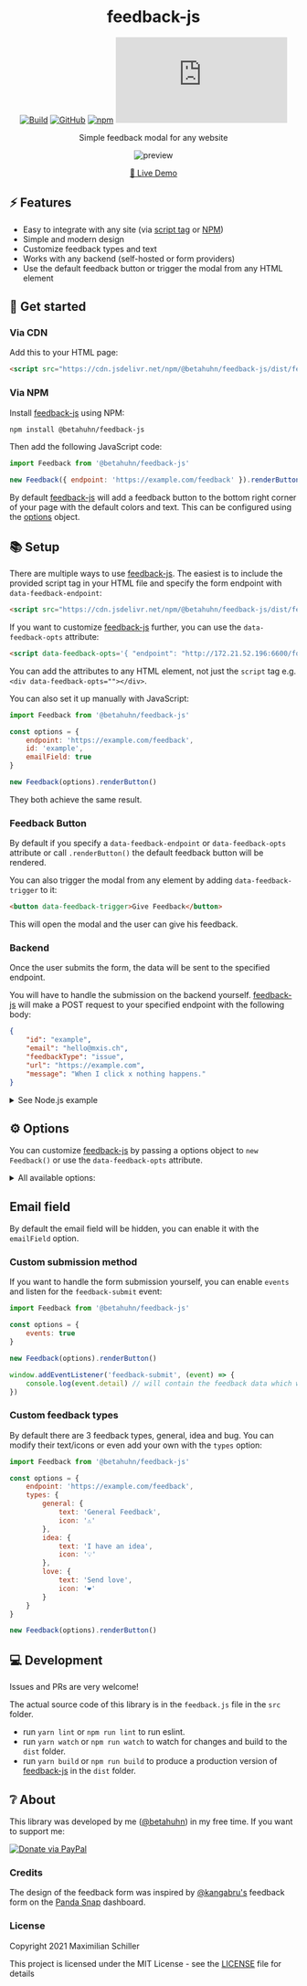 <div align="center">

# feedback-js

[![Build](https://github.com/BetaHuhn/feedback-js/workflows/Build/badge.svg)](https://github.com/BetaHuhn/feedback-js/actions?query=workflow%3ABuild) [![GitHub](https://img.shields.io/github/license/mashape/apistatus.svg)](https://github.com/BetaHuhn/feedback-js/blob/master/LICENSE) [![npm](https://img.shields.io/npm/v/@betahuhn/feedback-js)](https://www.npmjs.com/package/@betahuhn/feedback-js) [![npm bundle size](https://img.badgesize.io/betahuhn/feedback-js/master/dist/feedback-js.min.js?compression=gzip)](https://github.com/BetaHuhn/feedback-js)

Simple feedback modal for any website

![preview](https://cdn.mxis.ch/assets/feedback-js/preview.gif)

[🔮 Live Demo](https://codepen.io/BetaHuhn/pen/MWebeXp)
<br/>

</div>

## ⚡ Features

- Easy to integrate with any site (via [script tag](#script-tag) or [NPM](#npm))
- Simple and modern design
- Customize feedback types and text
- Works with any backend (self-hosted or form providers)
- Use the default feedback button or trigger the modal from any HTML element

## 🚀 Get started

### Via CDN

Add this to your HTML page:

```html
<script src="https://cdn.jsdelivr.net/npm/@betahuhn/feedback-js/dist/feedback-js.min.js" data-feedback-endpoint="https://your-custom-endpoint"></script>
```

### Via NPM

Install [feedback-js](https://github.com/BetaHuhn/feedback-js) using NPM:

```sh
npm install @betahuhn/feedback-js
```

Then add the following JavaScript code:

```javascript
import Feedback from '@betahuhn/feedback-js'

new Feedback({ endpoint: 'https://example.com/feedback' }).renderButton()
```

By default [feedback-js](https://github.com/BetaHuhn/feedback-js) will add a feedback button to the bottom right corner of your page with the default colors and text. This can be configured using the [options](https://github.com/BetaHuhn/feedback-js#options) object.

## 📚 Setup

There are multiple ways to use [feedback-js](https://github.com/BetaHuhn/feedback-js). The easiest is to include the provided script tag in your HTML file and specify the form endpoint with `data-feedback-endpoint`:

```html
<script src="https://cdn.jsdelivr.net/npm/@betahuhn/feedback-js/dist/feedback-js.min.js" data-feedback-endpoint="https://your-custom-endpoint"></script>
```

If you want to customize [feedback-js](https://github.com/BetaHuhn/feedback-js) further, you can use the `data-feedback-opts` attribute:

```html
<script data-feedback-opts='{ "endpoint": "http://172.21.52.196:6600/form/feedback", "id": "example", "emailField": true }'></script>
```

You can add the attributes to any HTML element, not just the `script` tag e.g. `<div data-feedback-opts=""></div>`. 

You can also set it up manually with JavaScript:

```javascript
import Feedback from '@betahuhn/feedback-js'

const options = {
    endpoint: 'https://example.com/feedback',
    id: 'example',
    emailField: true
}

new Feedback(options).renderButton()
```

They both achieve the same result.

### Feedback Button

By default if you specify a `data-feedback-endpoint` or `data-feedback-opts` attribute or call `.renderButton()` the default feedback button will be rendered. 

You can also trigger the modal from any element by adding `data-feedback-trigger` to it:

```html
<button data-feedback-trigger>Give Feedback</button>
```

This will open the modal and the user can give his feedback.

### Backend

Once the user submits the form, the data will be sent to the specified endpoint. 

You will have to handle the submission on the backend yourself. [feedback-js](https://github.com/BetaHuhn/feedback-js) will make a POST request to your specified endpoint with the following body:

```json
{
    "id": "example",
    "email": "hello@mxis.ch",
    "feedbackType": "issue",
    "url": "https://example.com",
    "message": "When I click x nothing happens."
}
```

<details>
 <summary>See Node.js example</summary>
	
```js
const express = require('express')
const app = express()
const port = 3000

app.post('/feedback', async (req, res) => {
	const { id, feedbackType, message, email, url } = req.body

	console.log(`New ${ feedbackType } feedback for form ${ id } from user ${ email } on page ${ url }: ${ message }`)
	// do something with feedback

	res.send('ok')
})

app.listen(port, () => {
	console.log(`Listening at http://localhost:${ port }`)
})
```
	
</details>

## ⚙️ Options

You can customize [feedback-js](https://github.com/BetaHuhn/feedback-js) by passing a options object to `new Feedback()` or use the `data-feedback-opts` attribute.

<details>
<summary>All available options:</summary>

```js
const options = {
    id: 'feedback', // id to identify the form on the backend
    endpoint: 'https://example.com/feedback', // enpoint of your backend to handle the submission
    emailField: true, // show email input field, default: false
    events: false, // Emit feedback-submit event instead of sending data to endpoint
    forceShowButton: false, // Show the default button even if you use `data-feedback-trigger`
    types: { // Feedback types
        general: {
            text: 'General Feedback',
            icon: '😁'
        },
        idea: {
            text: 'I have an idea',
            icon: '💡'
        },
        bug: {
            text: 'I found an issue',
            icon: '🐞'
        }
    },
    btnTitle: 'Feedback', // title of button
    title: 'Company Feedback', // text at the top
    inputPlaceholder: 'Your feedback goes here!',
    submitText: 'Submit', // text for submit button
	backText: 'Back', // text for back button
    contactText: 'Or send an email!', // text for other contact option
    contactLink: 'mailto:hello@mxis.ch', // link for other contact option
    typeMessage: 'What feedback do you have?', // message for selecting feedback type
    success: 'Thanks! 👊', // message displayed on successfull submission
    failedTitle: 'Oops, an error ocurred!', // title displayed on error
    failedMessage: 'Please try again. If this keeps happening, try to send an email instead.', // default error message if backend doesn't return one
    position: 'right', // position of button left/right
    primary: 'rgb(53, 222, 118)', // primary color
    background: '#fff', // background color
    color: '#000' // font color
}

const feedback = new Feedback(options)
feedback.renderButton()
```

</details>

## Email field

By default the email field will be hidden, you can enable it with the `emailField` option.

### Custom submission method

If you want to handle the form submission yourself, you can enable `events` and listen for the `feedback-submit` event:

```js
import Feedback from '@betahuhn/feedback-js'

const options = {
    events: true
}

new Feedback(options).renderButton()

window.addEventListener('feedback-submit', (event) => {
    console.log(event.detail) // will contain the feedback data which would have been sent to the endpoint
})
```

### Custom feedback types

By default there are 3 feedback types, general, idea and bug. You can modify their text/icons or even add your own with the `types` option:

```js
import Feedback from '@betahuhn/feedback-js'

const options = {
    endpoint: 'https://example.com/feedback',
    types: {
        general: {
            text: 'General Feedback',
            icon: '⚠'
        },
        idea: {
            text: 'I have an idea',
            icon: '💡'
        },
        love: {
            text: 'Send love',
            icon: '❤'
        }
    }
}

new Feedback(options).renderButton()
```

## 💻 Development

Issues and PRs are very welcome!

The actual source code of this library is in the `feedback.js` file in the `src` folder.

- run `yarn lint` or `npm run lint` to run eslint.
- run `yarn watch` or `npm run watch` to watch for changes and build to the `dist` folder.
- run `yarn build` or `npm run build` to produce a production version of [feedback-js](https://github.com/BetaHuhn/feedback-js) in the `dist` folder.

## ❔ About

This library was developed by me ([@betahuhn](https://github.com/BetaHuhn)) in my free time. If you want to support me:

[![Donate via PayPal](https://img.shields.io/badge/paypal-donate-009cde.svg)](https://www.paypal.com/cgi-bin/webscr?cmd=_s-xclick&hosted_button_id=394RTSBEEEFEE)

### Credits

The design of the feedback form was inspired by [@kangabru's](https://github.com/kangabru/) feedback form on the [Panda Snap](https://pandasnap.io/) dashboard.

### License

Copyright 2021 Maximilian Schiller

This project is licensed under the MIT License - see the [LICENSE](LICENSE) file for details
